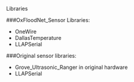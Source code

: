 Libraries

###OxFloodNet_Sensor Libraries:
* OneWire 
* DallasTemperature
* LLAPSerial

###Original sensor libraries:
* Grove_Ultrasonic_Ranger in original hardware
* LLAPSerial
